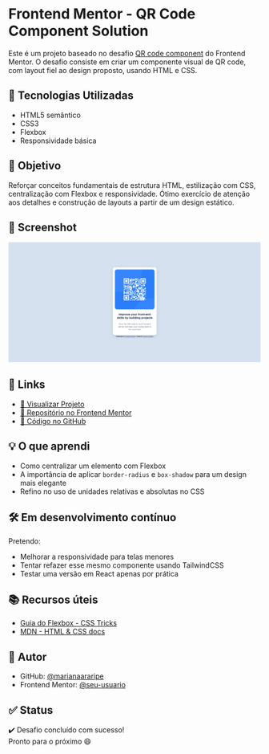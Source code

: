# Frontend Mentor - QR Code Component Solution

Este é um projeto baseado no desafio [QR code component](https://www.frontendmentor.io/challenges/qr-code-component-iux_sIO_H) do Frontend Mentor. O desafio consiste em criar um componente visual de QR code, com layout fiel ao design proposto, usando HTML e CSS.

## 🚀 Tecnologias Utilizadas

- HTML5 semântico
- CSS3
- Flexbox
- Responsividade básica

## 🎯 Objetivo

Reforçar conceitos fundamentais de estrutura HTML, estilização com CSS, centralização com Flexbox e responsividade. Ótimo exercício de atenção aos detalhes e construção de layouts a partir de um design estático.

## 📸 Screenshot

![Screenshot do projeto](./screenshot.png)

## 🔗 Links

- [🔗 Visualizar Projeto](https://marianaararipe.github.io/qr-code-component/)
- [📂 Repositório no Frontend Mentor](https://www.frontendmentor.io/solutions/qr-code-component-with-html-and-css-a9Ceu-O_OT)
- [📂 Código no GitHub](https://github.com/marianaararipe/qr-code-component)

## 💡 O que aprendi

- Como centralizar um elemento com Flexbox
- A importância de aplicar `border-radius` e `box-shadow` para um design mais elegante
- Refino no uso de unidades relativas e absolutas no CSS

## 🛠️ Em desenvolvimento contínuo

Pretendo:

- Melhorar a responsividade para telas menores
- Tentar refazer esse mesmo componente usando TailwindCSS
- Testar uma versão em React apenas por prática

## 📚 Recursos úteis

- [Guia do Flexbox - CSS Tricks](https://css-tricks.com/snippets/css/a-guide-to-flexbox/)
- [MDN - HTML & CSS docs](https://developer.mozilla.org/)

## 👤 Autor

- GitHub: [@marianaararipe](https://github.com/marianaararipe)
- Frontend Mentor: [@seu-usuario](https://www.frontendmentor.io/profile/seu-usuario)

## ✅ Status

✔️ Desafio concluído com sucesso!  
Pronto para o próximo 😄
